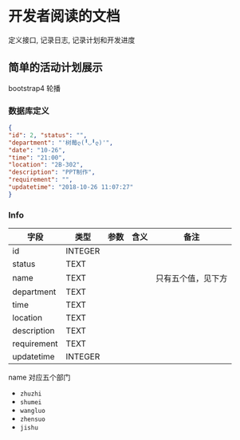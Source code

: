 # 开发者阅读的文档

定义接口, 记录日志, 记录计划和开发进度

## 简单的活动计划展示
bootstrap4 轮播

### 数据库定义

```json
{
"id": 2, "status": "",
"department": "'树莓ლ(╹◡╹ლ)'",
"date": "10-26",
"time": "21:00",
"location": "2B-302",
"description": "PPT制作",
"requirement": "",
"updatetime": "2018-10-26 11:07:27"
}
```
### Info

| 字段          | 类型      | 参数 | 含义 | 备注        |
|-------------|---------|----|----|-----------|
| id          | INTEGER |    |    |           |
| status      | TEXT    |    |    |           |
| name        | TEXT    |    |    | 只有五个值，见下方 |
| department  | TEXT    |    |    |           |
| time        | TEXT    |    |    |           |
| location    | TEXT    |    |    |           |
| description | TEXT    |    |    |           |
| requirement | TEXT    |    |    |           |
| updatetime  | INTEGER |    |    |           |

name 对应五个部门

- `zhuzhi`
- `shumei`
- `wangluo`
- `zhensuo`
- `jishu`
